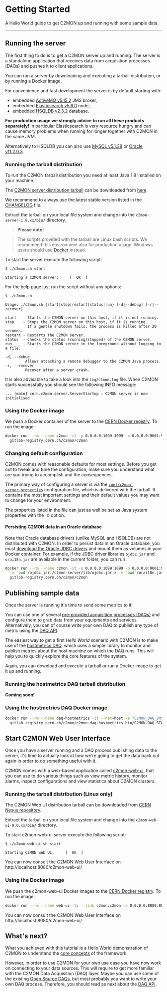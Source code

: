 # Getting Started

A Hello World guide to get C2MON up and running with some sample data.

---

## Running the server

The first thing to do is to get a C2MON server up and running. The server is a standalone application that receives data from acquisition processes (DAQs) and pushes it to client applications.

You can run a server by downloading and executing a tarball distribution, or by running a Docker image.

For convenience and fast development the server is by default starting with:

- embedded [ActiveMQ v5.15.2](http://activemq.apache.org/) JMS broker,
- embedded [Elasticsearch v5.6.0](https://www.elastic.co/products/elasticsearch) node,
- embedded [HSQLDB v2.3.2](http://hsqldb.org/) database.

**For production usage we strongly advice to run all these products separately!** In particular Elasticsearch is very resource hungry and can cause memory problems when running for longer together with C2MON in the same JVM.  

Alternatively to HSQLDB you can also use [MySQL v5.1.38](https://www.mysql.com/) or [Oracle v11.2.0.3](http://www.oracle.com/technetwork/database/database-technologies/express-edition/downloads/index.html).


### Running the tarball distribution

To run the C2MON tarball distribution you need at least Java 1.8 installed on your machine.

The [C2MON server distribution tarball](https://nexus.web.cern.ch/nexus/#nexus-search;gav%7Ecern.c2mon.server%7Ec2mon-server%7E%7Etar.gz%7E) can be downloaded from [here](https://nexus.web.cern.ch/nexus/content/groups/public/cern/c2mon/server/c2mon-server/).

We recommend to always use the latest stable version listed in the [CHANGELOG](/about/CHANGELOG/) file.

Extract the tarball on your local file system and change into the `c2mon-server-1.8.xx/bin/` directory.

> **Please note!**

>The scripts provided with the tarball are Linux bash scripts. We recommend this environment also for production usage. Windows users should use [Docker](#using-the-docker-image) instead.

To start the server execute the following script:

```shell
$ ./c2mon.sh start

Starting a C2MON server:     [  OK  ]
```

For the help page just run the script without any options:

```
$ ./c2mon.sh

Usage: ./c2mon.sh {start|stop|restart|status|run} [-d|--debug] [-r|--recover]

start   - Starts the C2MON server on this host, if it is not running.
stop    - Stops the C2MON server on this host, if it is running.
          If a gentle shutdown fails, the process is killed after 20 seconds.
restart - Restarts the C2MON server.
status  - Checks the status (running/stopped) of the C2MON server.
run     - Starts the C2MON server in the foreground without logging to a file.

-d, --debug
         Allows attaching a remote debugger to the C2MON Java process.
-r, --recover
         Recover after a server crash.
```

It is also advisable to take a look into the `log/c2mon.log` file. When C2MON starts successfully you should see the following INFO message:

```
... [main] cern.c2mon.server.ServerStartup : C2MON server is now initialised
```


### Using the Docker image

We push a Docker container of the server to the [CERN Docker registry](https://gitlab.cern.ch/c2mon/c2mon/container_registry).
To run the image:

```bash
docker run --rm --name c2mon -it -p 0.0.0.0:1099:1099 -p 0.0.0.0:9001:9001 -p 0.0.0.0:61616:61616 -p 0.0.0.0:9200:9200 \
  gitlab-registry.cern.ch/c2mon/c2mon
```


### Changing default configuration
C2MON comes with reasonable defaults for most settings.
Before you get out to tweak and tune the configuration, make sure you understand what are you trying to accomplish and the consequences.

The primary way of configuring a server is via the [`conf/c2mon-server.properties`](https://github.com/c2mon/c2mon/blob/master/c2mon-server/distribution/tar/conf/c2mon-server.properties) configuration file, which is delivered with the tarball.
It contains the most important settings and their default values you may want to change for your environment.

The properties listed in the file can just as well be set as Java system properties with the `-D` option.


#### Persisting C2MON data in an Oracle database

Note that Oracle database drivers (unlike MySQL and HSQLDB) are not distributed with C2MON. In order to persist data in an Oracle database, you must [download the Oracle JDBC drivers](https://www.oracle.com/technetwork/database/application-development/jdbc/downloads/index.html) and mount them as volumes in your Docker container.
For example, if the JDBC driver libraries ```ojdbc.jar``` and ```orai18n.jar``` are available in the current folder, you can run :

```bash
docker run --rm --name c2mon -it -p 0.0.0.0:1099:1099 -p 0.0.0.0:9001:9001 -p 0.0.0.0:61616:61616 -p 0.0.0.0:9200:9200 \
  -v `pwd`/ojdbc.jar:/c2mon-server/lib/ojdbc.jar:z -v `pwd`/orai18n.jar:/c2mon-server/lib/orai18n.jar:z \
  gitlab-registry.cern.ch/c2mon/c2mon
```


## Publishing sample data

Once the server is running it's time to send some metrics to it!

You can use one of several [pre-provided acquisition processes (DAQs)](https://github.com/c2mon?utf8=%E2%9C%93&q=c2mon-daq) and configure them to grab data from your equipments and services. Alternatively, you can of course write your own DAQ to publish any type of metric using the [DAQ API](/user-guide/daq-api).

The easiest way to get a first _Hello World_ scenario with C2MON is to make use of the [hostmetrics DAQ](https://github.com/c2mon/c2mon-daq-hostmetrics), which uses a simple library to monitor and publish metrics about the host machine on which the DAQ runs. This will help you to quickly explore the core features of the system.

Again, you can download and execute a tarball or run a Docker image to get it up and running.

### Running the hostmetrics DAQ tarball distribution

**Coming soon!**

### Using the hostmetrics DAQ Docker image

```bash
docker run --rm --name daq-hostmetrics -it --net=host -e "C2MON_DAQ_JMS_URL=failover:tcp://localhost:61616" \
  gitlab-registry.cern.ch/c2mon/c2mon-daq-hostmetrics bin/C2MON-DAQ-STARTUP.jvm -f P_HOST01
```


## Start C2MON Web User Interface

Once you have a server running and a DAQ process publishing data to the server, it's time to actually look at how we're going to get the data back out again in order to do something useful with it.

C2MON comes with a web-based application called [c2mon-web-ui](http://github.com/c2mon/c2mon-web-ui), that you can use to do various things such as view metric history, monitor alarms, inspect configurations and view statistics about C2MON clusters.


### Running the tarball distribution (Linux only)

The C2MON Web UI distribution tarball can be downloaded from [CERN Nexus repository](https://nexus.web.cern.ch/nexus/content/groups/public/cern/c2mon/web/c2mon-web-ui/).

Extract the tarball on your local file system and change into the `c2mon-web-ui-0.0.xx/bin/` directory.

To start c2mon-web-ui server execute the following script:

```shell
$ ./c2mon-web-ui.sh start

Starting C2MON web UI:     [  OK  ]
```

You can now consult the C2MON Web User Interface on http://localhost:8080/c2mon-web-ui/

### Using the Docker image

We push the c2mon-web-ui Docker images to the [CERN Docker registry](https://gitlab.cern.ch/c2mon/c2mon-web-ui/container_registry).
To run the image:

```bash
docker run --rm --name web-ui -ti --link c2mon:c2mon -p 0.0.0.0:8080:8080 gitlab-registry.cern.ch/c2mon/c2mon-web-ui
```

You can now consult the C2MON Web User Interface on http://localhost:8080/c2mon-web-ui/

<!-- ### Inspecting the data

**TODO**: write a brief section on how to find and interpret metrics using the web interface
 -->

## What's next?
What you achieved with this tutorial is a Hello World demonstration of C2MON to understand the [core concepts](/overview/#core-concepts) of the framework.

However, in order to use C2MON for your own use case you have now work on connecting to your data sources. This will require to get more familiar with the C2MON Data Acquisition (DAQ) layer.
Maybe you can use some of the existing [Open Source DAQs](https://github.com/c2mon?utf8=%E2%9C%93&q=c2mon-daq), but most probably you want to write your own DAQ process. Therefore, you should read as next about the [DAQ API](/user-guide/daq-api).
